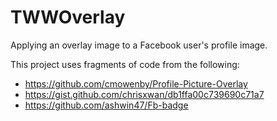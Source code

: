 # TWWOverlay
Applying an overlay image to a Facebook user's profile image.

This project uses fragments of code from the following:
- https://github.com/cmowenby/Profile-Picture-Overlay
- https://gist.github.com/chrisxwan/db1ffa00c739690c71a7
- https://github.com/ashwin47/Fb-badge
